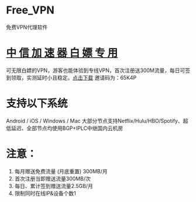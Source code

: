# Free_VPN
免费VPN代理软件

#  [中 信 加 速 器 白 嫖 专 用](https://api.wolfenhs.com/main_page?aff=65K4P&c=1)


可无限白嫖的VPN，游客也能体验到专线VPN，首次注册送300M流量，每日可签到领取，实测延时小且稳定。[点击下载](https://api.wolfenhs.com/main_page?aff=65K4P&c=1) 邀请码为：65K4P

# 支持以下系统
Android / iOS / Windows / Mac
大部分节点支持Netflix/Hulu/HBO/Spotify、超低延迟、全部节点均使用BGP+IPLC中继国内云机房

# 注意：
1. 每月赠送免费流量 (月底重置) 300MB/月
2. 首次注册当即赠送流量300MB/次
3. 每日、累计签到赠送流量2.5GB/月
4. 限制同时在线IP&设备个数1


